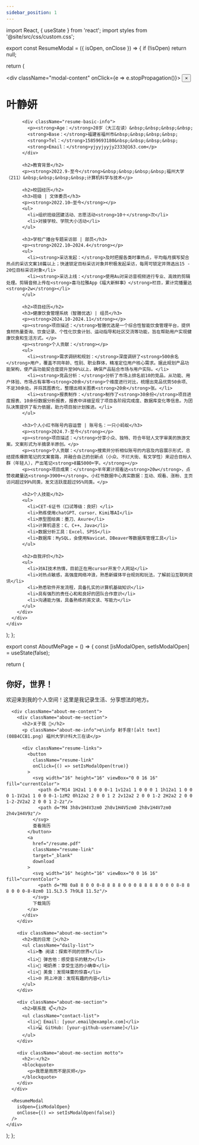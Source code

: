 ```yaml
---
sidebar_position: 1
---
```


import React, { useState } from 'react';
import styles from '@site/src/css/custom.css';

export const ResumeModal = ({ isOpen, onClose }) => {
  if (!isOpen) return null;
  
  return (
    <div className="modal-overlay" onClick={onClose}>
      <div className="modal-content" onClick={e => e.stopPropagation()}>
        <button className="modal-close" onClick={onClose}>×</button>
        <div className="resume-content">
          <h1>叶静妍</h1>
          
          <div className="resume-basic-info">
            <p><strong>Age：</strong>20岁（大三在读）&nbsp;&nbsp;&nbsp;&nbsp;
            <strong>Base：</strong>福建省福州市&nbsp;&nbsp;&nbsp;&nbsp;
            <strong>Tel：</strong>15859693180&nbsp;&nbsp;&nbsp;&nbsp;
            <strong>Email：</strong>yjyyjyyjy2333@163.com</p>
          </div>

          <h2>教育背景</h2>
          <p><strong>2022.9-至今</strong>&nbsp;&nbsp;&nbsp;&nbsp;福州大学（211）&nbsp;&nbsp;&nbsp;&nbsp;计算机科学与技术</p>

          <h2>校园经历</h2>
          <h3>班级 | 文体委员</h3>
          <p><strong>2022.10—至今</strong></p>
          <ul>
            <li>组织班级团建活动、志愿活动<strong>10＋</strong>次</li>
            <li>对接学校、学院大小活动</li>
          </ul>

          <h3>学校广播台专题采访部 | 部员</h3>
          <p><strong>2022.10—2024.4</strong></p>
          <ul>
            <li><strong>采访发起：</strong>及时把握各类时事热点，平均每月撰写契合热点的采访文案10篇以上；快速锁定目标采访对象并积极发起采访，每周可锁定并筛选出15 - 20位目标采访对象</li>
            <li><strong>采访上线：</strong>使用Au对采访音视频进行专业、高效的剪辑处理。剪辑音频上传在<strong>喜马拉雅App《福大新鲜事》</strong>栏目，累计完播量达<strong>2w</strong></li>
          </ul>

          <h2>项目经历</h2>
          <h3>健康饮食管理系统（智膳优选）| 组员</h3>
          <p><strong>2024.10-2024.11</strong></p>
          <p><strong>项目描述：</strong>智膳优选是一个综合性智能饮食管理平台，提供食材热量查询、饮食记录、个性化饮食计划、运动指导和社区交流等功能，旨在帮助用户实现健康饮食和生活方式。</p>
          <p><strong>个人贡献：</strong></p>
          <ul>
            <li><strong>需求调研和规划：</strong>深度调研了<strong>500余名</strong>用户，覆盖不同年龄、性别、职业群体，精准定位用户核心需求。据此规划产品功能架构，使产品功能契合度提升至90%以上，确保产品贴合市场与用户实际。</li>
            <li><strong>竞品分析：</strong>分析了市场上排名前10的竞品，从功能、用户体验、市场占有率等<strong>20余</strong>个维度进行对比，梳理出竞品优势50余项、不足30余处。并将其图表化，整理出相关图表<strong>20余</strong>张。</li>
            <li><strong>报表制作：</strong>制作了<strong>30余份</strong>项目进度报表、10余份数据分析报表，报表中详细呈现了项目各阶段完成度、数据库变化等信息。为团队决策提供了有力依据，助力项目按计划推进。</li>
          </ul>

          <h3>个人小红书账号内容运营 | 账号名：一只小蚂蚁</h3>
          <p><strong>2024.7-至今</strong></p>
          <p><strong>项目描述：</strong>分享小众、独特、符合年轻人文字审美的旅游文案。文案形式为半摘录半原创。</p>
          <p><strong>个人贡献：</strong>搜索并分析相似账号的内容及内容展示形式，总结提炼爆款笔记的文案套路，并融合自己的创新点（小众、不烂大街、有文学性）来迎合目标人群（年轻人），产出笔记<strong>8篇5000+字。</strong></p>
          <p><strong>项目成果：</strong>半年累计观看达<strong>20w</strong>，点赞收藏量达<strong>3900+</strong>。小红书数据中心真实数据：互动、观看、涨粉、主页访问超过99%同类，发文活跃度超过95%同类。</p>

          <h2>个人技能</h2>
          <ul>
            <li>CET-6证书（口试等级：良好）</li>
            <li>熟练使用chatGPT、cursor、Kimi等AI</li>
            <li>原型图绘画：墨刀、Axure</li>
            <li>计算机语言：C、C++、Java</li>
            <li>数据分析工具：Excel、SPSS</li>
            <li>数据库：MySQL，会使用Navicat、DBeaver等数据库管理工具</li>
          </ul>

          <h2>自我评价</h2>
          <ul>
            <li>对AI技术热情，目前正在用cursor开发个人网站</li>
            <li>对热点敏感，高强度网络冲浪，熟悉新媒体平台规则和玩法，了解前沿互联网资讯</li>
            <li>熟悉软件开发流程，具备扎实的计算机基础知识</li>
            <li>具有强烈的责任心和和良好的团队合作意识</li>
            <li>沟通能力强，具备熟练的英文读、写能力</li>
          </ul>
        </div>
      </div>
    </div>
  );
};

export const AboutMePage = () => {
  const [isModalOpen, setIsModalOpen] = useState(false);
  
  return (
    <div className="about-me-page">
      <div className="about-me-header">
        <h2>你好，世界！</h2>
        <p>欢迎来到我的个人空间！这里是我记录生活、分享想法的地方。</p>
      </div>
      
      <div className="about-me-content">
        <div className="about-me-section">
          <h2>关于我 🌟</h2>
          <p className="about-me-info">e\infp 射手座![alt text](08B4CCB1.png) 福州大学计科大三在读</p>
          
          <div className="resume-links">
            <button 
              className="resume-link"
              onClick={() => setIsModalOpen(true)}
            >
              <svg width="16" height="16" viewBox="0 0 16 16" fill="currentColor">
                <path d="M14 1H2a1 1 0 0 0-1 1v12a1 1 0 0 0 1 1h12a1 1 0 0 0 1-1V2a1 1 0 0 0-1-1zM2 0h12a2 2 0 0 1 2 2v12a2 2 0 0 1-2 2H2a2 2 0 0 1-2-2V2a2 2 0 0 1 2-2z"/>
                <path d="M4 3h8v1H4V3zm0 2h8v1H4V5zm0 2h8v1H4V7zm0 2h4v1H4V9z"/>
              </svg>
              查看简历
            </button>
            <a 
              href="/resume.pdf" 
              className="resume-link" 
              target="_blank"
              download
            >
              <svg width="16" height="16" viewBox="0 0 16 16" fill="currentColor">
                <path d="M8 0a8 8 0 0 0-8 8 8 8 0 0 0 8 8 8 8 0 0 0 8-8 8 8 0 0 0-8-8zm0 11.5L3.5 7h9L8 11.5z"/>
              </svg>
              下载简历
            </a>
          </div>
        </div>

        <div className="about-me-section">
          <h2>我的日常 🎯</h2>
          <ul className="daily-list">
            <li>📚 阅读：探索不同的世界</li>
            <li>🎸 弹吉他：感受音乐的魅力</li>
            <li>🧋 喝奶茶：享受生活的小确幸</li>
            <li>🍜 美食：发现味蕾的惊喜</li>
            <li>🌐 网上冲浪：发现有趣的内容</li>
          </ul>
        </div>

        <div className="about-me-section">
          <h2>联系我 📫</h2>
          <ul className="contact-list">
            <li>💌 Email: [your.email@example.com]</li>
            <li>💻 GitHub: [your-github-username]</li>
          </ul>
        </div>

        <div className="about-me-section motto">
          <h2>✨</h2>
          <blockquote>
            <p>我愿是雨而不是灰烬</p>
          </blockquote>
        </div>
      </div>

      <ResumeModal 
        isOpen={isModalOpen} 
        onClose={() => setIsModalOpen(false)} 
      />
    </div>
  );
};

<AboutMePage /> 